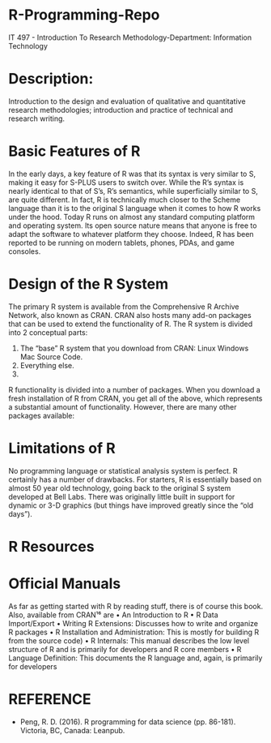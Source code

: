 # R-Programming-Repo

IT 497 - Introduction To Research Methodology-Department: Information Technology

# Description:
Introduction to the design and evaluation of qualitative and quantitative research methodologies; introduction and practice of technical and research writing. 

# Basic Features of R
In the early days, a key feature of R was that its syntax is very similar to S, making it easy for
S-PLUS users to switch over. While the R’s syntax is nearly identical to that of S’s, R’s semantics,
while superficially similar to S, are quite different. In fact, R is technically much closer to the Scheme
language than it is to the original S language when it comes to how R works under the hood.
Today R runs on almost any standard computing platform and operating system. Its open source
nature means that anyone is free to adapt the software to whatever platform they choose. Indeed, R
has been reported to be running on modern tablets, phones, PDAs, and game consoles.

# Design of the R System
The primary R system is available from the Comprehensive R Archive Network, also known as
CRAN. CRAN also hosts many add-on packages that can be used to extend the functionality of R.
The R system is divided into 2 conceptual parts:
1. The “base” R system that you download from CRAN: Linux Windows Mac Source Code.
2. Everything else.
3. 
R functionality is divided into a number of packages.
When you download a fresh installation of R from CRAN, you get all of the above, which represents
a substantial amount of functionality. However, there are many other packages available:

# Limitations of R
No programming language or statistical analysis system is perfect. R certainly has a number of
drawbacks. For starters, R is essentially based on almost 50 year old technology, going back to the
original S system developed at Bell Labs. There was originally little built in support for dynamic or
3-D graphics (but things have improved greatly since the “old days”).

# R Resources
# Official Manuals
As far as getting started with R by reading stuff, there is of course this book. Also, available from
CRAN¹⁶ are
• An Introduction to R
• R Data Import/Export
• Writing R Extensions: Discusses how to write and organize R packages
• R Installation and Administration: This is mostly for building R from the source code)
• R Internals: This manual describes the low level structure of R and is primarily for developers
and R core members
• R Language Definition: This documents the R language and, again, is primarily for developers

# REFERENCE
- Peng, R. D. (2016). R programming for data science (pp. 86-181). Victoria, BC, Canada: Leanpub.



